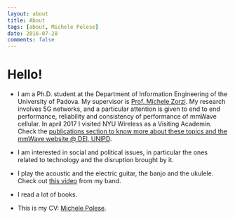 ```yaml
---
layout: about
title: About
tags: [about, Michele Polese]
date: 2016-07-28
comments: false
---
```


# Hello!
* I am a Ph.D. student at the Department of Information Engineering of the University of Padova. My supervisor is <a href="https://scholar.google.it/citations?hl=en&user=Z7d93ZYAAAAJ&view_op=list_works" target="_blank">Prof. Michele Zorzi</a>. My research involves 5G networks, and a particular attention is given to end to end performance, reliability and consistency of performance of mmWave cellular. In april 2017 I visited NYU Wireless as a Visiting Academin. Check the <a href="/publications">publications section to know more about these topics and the <a href="http://mmwave.dei.unipd.it" target="_blank">mmWave website @ DEI, UNIPD</a>.

* I am interested in social and political issues, in particular the ones related to technology and the disruption brought by it. 

* I play the acoustic and the electric guitar, the banjo and the ukulele. Check out <a href="https://www.youtube.com/watch?v=y0ej1ZjzlDs" target="_blank">this video</a> from my band.

* I read a lot of books.

* This is my CV: <a href="/assets/pdf/cv_michele_polese.pdf">Michele Polese</a>.

